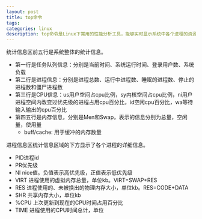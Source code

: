 ```yaml
---
layout: post
title: top命令
tags:
categories: linux
description: top命令是Linux下常用的性能分析工具，能够实时显示系统中各个进程的资源占用状况，类似于Windows的任务管理器。
---
```


统计信息区前五行是系统整体的统计信息。
* 第一行是任务队列信息：分别是当前时间、系统运行时间、登录用户数、系统负载
* 第二行是进程信息：分别是进程总数、运行中进程数、睡眠的进程数、停止的进程数和僵尸进程数
* 第三行是CPU信息：us用户空间占cpu比例，sy内核空间占cpu比例，ni用户进程空间内改变过优先级的进程占用cpu百分比，id空闲cpu百分比，wa等待输入输出的cpu百分比
* 第四五行是内存信息，分别是Men和Swap，表示的信息分别为总量，空闲量，使用量
	* buff/cache: 用于缓冲的内存数量

进程信息区统计信息区域的下方显示了各个进程的详细信息。
* PID进程id
* PR优先级
* NI	nice值。负值表示高优先级，正值表示低优先级
* VIRT	进程使用的虚拟内存总量，单位kb。VIRT=SWAP+RES
* RES	进程使用的、未被换出的物理内存大小，单位kb。RES=CODE+DATA
* SHR	共享内存大小，单位kb
* %CPU	上次更新到现在的CPU时间占用百分比
* TIME	进程使用的CPU时间总计，单位